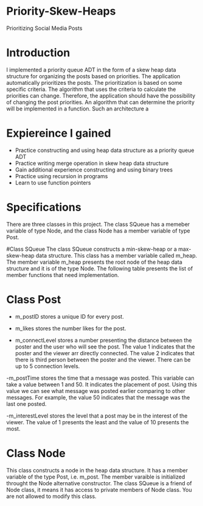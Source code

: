 # Priority-Skew-Heaps
Prioritizing Social Media Posts 


# Introduction
I implemented a priority queue ADT in the form of a skew heap data structure for organizing the posts based on priorities. The application automatically prioritizes the posts. The prioritization is based on some specific criteria. The algorithm that uses the criteria to calculate the priorities can change. Therefore, the application should have the possibility of changing the post priorities. An algorithm that can determine the priority will be implemented in a function. Such an architecture a

# Expiereince I gained 
- Practice constructing and using heap data structure as a priority queue ADT
- Practice writing merge operation in skew heap data structure
- Gain additional experience constructing and using binary trees
- Practice using recursion in programs
- Learn to use function pointers


# Specifications
There are three classes in this project. The class SQueue has a memeber variable of type Node, and the class Node has a member variable of type Post.


#Class SQueue
The class SQueue constructs a min-skew-heap or a max-skew-heap data structure. This class has a member variable called m_heap. The member variable m_heap presents the root node of the heap data structure and it is of the type Node. The following table presents the list of member functions that need implementation.

# Class Post

- m_postID stores a unique ID for every post.

- m_likes stores the number likes for the post.

- m_connectLevel stores a number presenting the distance between the poster and the user who will see the post. The value 1 indicates that the poster and the viewer arr directly connected. The value 2 indicates that there is third person between the poster and the viewer. There can be up to 5 connection levels.

-m_postTime stores the time that a message was posted. This variable can take a value between 1 and 50. It indicates the placement of post. Using this value we can see what message was posted earlier comparing to other messages. For example, the value 50 indicates that the message was the last one posted.

-m_interestLevel stores the level that a post may be in the interest of the viewer. The value of 1 presents the least and the value of 10 presents the most.


# Class Node
This class constructs a node in the heap data structure. It has a member variable of the type Post, i.e. m_post. The member varaible is initialized throught the Node alternative constructor. The class SQueue is a friend of Node class, it means it has access to private members of Node class. You are not allowed to modify this class.



